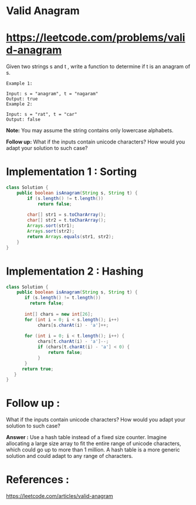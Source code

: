 # Valid Anagram
# https://leetcode.com/problems/valid-anagram

Given two strings s and t , write a function to determine if t is an anagram of s.
```
Example 1:

Input: s = "anagram", t = "nagaram"
Output: true
Example 2:

Input: s = "rat", t = "car"
Output: false
```
**Note:**
You may assume the string contains only lowercase alphabets.

**Follow up:**
What if the inputs contain unicode characters? How would you adapt your solution to such case?


# Implementation 1 : Sorting

```java
class Solution {
    public boolean isAnagram(String s, String t) {
        if (s.length() != t.length()) 
            return false;
        
        char[] str1 = s.toCharArray();
        char[] str2 = t.toCharArray();
        Arrays.sort(str1);
        Arrays.sort(str2);
        return Arrays.equals(str1, str2);
    }
}
```

# Implementation 2 : Hashing
```java
class Solution {
    public boolean isAnagram(String s, String t) {
       if (s.length() != t.length()) 
         return false;
      
       int[] chars = new int[26];
       for (int i = 0; i < s.length(); i++) 
            chars[s.charAt(i) - 'a']++;
      
       for (int i = 0; i < t.length(); i++) {
            chars[t.charAt(i) - 'a']--;
            if (chars[t.charAt(i) - 'a'] < 0) {
                return false;
            }
       }
      return true;
   }
}
```

# Follow up :
What if the inputs contain unicode characters? How would you adapt your solution to such case?

**Answer :**
Use a hash table instead of a fixed size counter. Imagine allocating a large size array to fit the entire range of unicode characters, which could go up to more than 1 million. A hash table is a more generic solution and could adapt to any range of characters.

# References :
https://leetcode.com/articles/valid-anagram
